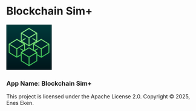 # Blockchain Sim+

<img src="https://github.com/eneseken95/Blockchain_Sim_Plus/blob/main/Blockchain/Blockchain/App/Resources/Assets.xcassets/Images/Blockchain.imageset/Blockchain%403x.png" alt="Logo" width="120" height="120" />

### App Name: Blockchain Sim+
This project is licensed under the Apache License 2.0. Copyright © 2025, Enes Eken.
